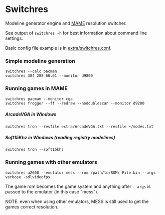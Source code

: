 # Switchres
Modeline generator engine and [MAME](https://github.com/mamedev/mame) resolution switcher.

See output of `switchres -h` for best information about command line settings.

Basic config file example is in [extra/switchres.conf](extra/switchres.conf).


### Simple modeline generation
```
switchres --calc pacman
switchres 384 288 60.61 --monitor d9800
```


### Running games in MAME
```
switchres pacman --monitor cga
switchres frogger --ff --redraw --nodoublescan --monitor d9200
```

##### ArcadeVGA in Windows 
`switchres tron --resfile extra/ArcadeVGA.txt --resfile ~/modes.txt`

##### Soft15Khz in Windows (reading registry modelines)
`switchres tron --soft15khz`


### Running games with other emulators
`switchres a2600 --emulator mess --rom /path/to/ROM\ File.bin --args -verbose -sdlvideofps`

The game rom becomes the game system and anything after `--args` is passed to the emulator (in this case "mess").

NOTE: even when using other emulators, MESS is still used to get the games correct resolution.
